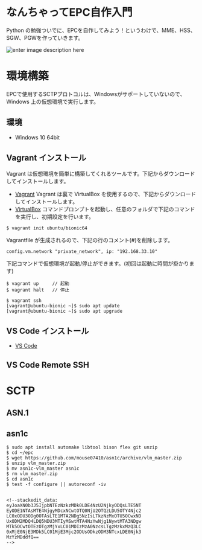 # なんちゃってEPC自作入門
Python の勉強ついでに、EPCを自作してみよう！というわけで、MME、HSS、SGW、PGWを作っていきます。

![enter image description here](https://user-images.githubusercontent.com/1900544/84593371-e17ae600-ae86-11ea-872d-4aaf0fe4bfa1.png)


# 環境構築
EPCで使用するSCTPプロトコルは、Windowsがサポートしていないので、Windows 上の仮想環境で実行します。

## 環境

- Windows 10 64bit

## Vagrant インストール
Vagrant は仮想環境を簡単に構築してくれるツールです。下記からダウンロードしてインストールします。
- [Vagrant](https://www.vagrantup.com/)
Vagrant は裏で VirtualBox を使用するので、下記からダウンロードしてインストールします。
- [VirtualBox](https://www.virtualbox.org/)
コマンドプロンプトを起動し、任意のフォルダで下記のコマンドを実行し、初期設定を行います。
```
$ vagrant init ubuntu/bionic64
```
Vagrantfile が生成されるので、下記の行のコメント(#)を削除します。
```
config.vm.network "private_network", ip: "192.168.33.10"
```
下記コマンドで仮想環境が起動/停止ができます。(初回は起動に時間が掛かります)
```
$ vagrant up     // 起動
$ vagrant halt   // 停止
```

```
$ vagrant ssh
[vagrant@ubuntu-bionic ~]$ sudo apt update
[vagrant@ubuntu-bionic ~]$ sudo apt upgrade
```

## VS Code インストール

- [VS Code](https://azure.microsoft.com/ja-jp/products/visual-studio-code/)

## VS Code Remote SSH 

# SCTP

## ASN.1

## asn1c

```
$ sudo apt install automake libtool bison flex git unzip
$ cd ~/epc
$ wget https://github.com/mouse07410/asn1c/archive/vlm_master.zip
$ unzip vlm_master.zip
$ mv asn1c-vlm_master asn1c
$ rm vlm_master.zip
$ cd asn1c
$ test -f configure || autoreconf -iv
```
```

<!--stackedit_data:
eyJoaXN0b3J5IjpbNTEzNzkzMDk0LDE4NzU2NjkyODQsLTE5NT
EyODE1NTAsMTE4NjgyMDcxNCwtOTQ0NjU2OTQzLDU5OTY4Njc2
LC0xODU3ODg0OTAsLTE1MTA2NDg5NzIsLTkzNzMxOTU5OCwxND
UxODM2MDQ4LDQ5NDU3MTIyMSwtMTA4NzYwNjg1NywtMTA3NDgw
MTk5OCwtOTEzOTgzMjYxLC01MDIzMzA0NzcsLTgzMzkxMzQ3LC
0xMjE0NjE3MDk5LC01MjE3Mjc2ODUsODkzODM3NTcxLDE0Njk3
MzYzMDddfQ==
-->
